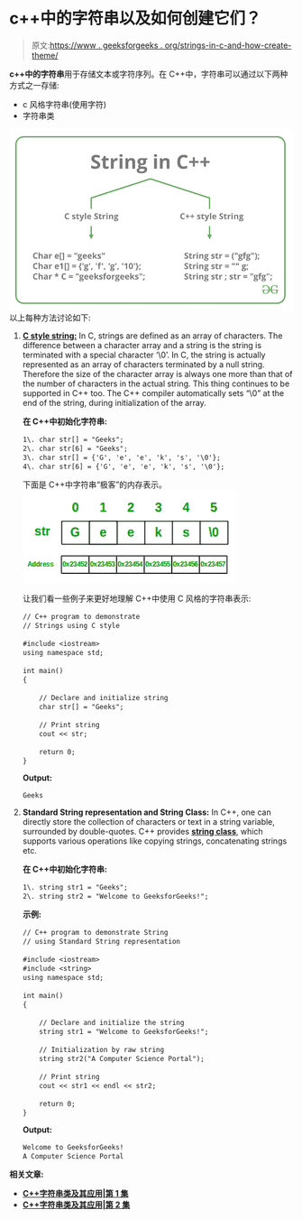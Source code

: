 # c++中的字符串以及如何创建它们？

> 原文:[https://www . geeksforgeeks . org/strings-in-c-and-how-create-theme/](https://www.geeksforgeeks.org/strings-in-c-and-how-to-create-them/)

**c++中的字符串**用于存储文本或字符序列。在 C++中，字符串可以通过以下两种方式之一存储:

*   c 风格字符串(使用字符)
*   字符串类

[![](img/d66be86f436d8751d882e60306b8ced5.png)](https://media.geeksforgeeks.org/wp-content/cdn-uploads/20191113124516/StringInC.png) 
以上每种方法讨论如下:

1.  **[C style string:](https://www.geeksforgeeks.org/strings-in-c-2/)** In C, strings are defined as an array of characters. The difference between a character array and a string is the string is terminated with a special character ‘\0’. In C, the string is actually represented as an array of characters terminated by a null string. Therefore the size of the character array is always one more than that of the number of characters in the actual string. This thing continues to be supported in C++ too. The C++ compiler automatically sets “\0” at the end of the string, during initialization of the array.

    **在 C++中初始化字符串:**

    ```
    1\. char str[] = "Geeks";
    2\. char str[6] = "Geeks";
    3\. char str[] = {'G', 'e', 'e', 'k', 's', '\0'};
    4\. char str[6] = {'G', 'e', 'e', 'k', 's', '\0'};

    ```

    下面是 C++中字符串“极客”的内存表示。
    ![](img/3fce31cb4a5f6bc24c12b4358667f4df.png)

    让我们看一些例子来更好地理解 C++中使用 C 风格的字符串表示:

    ```
    // C++ program to demonstrate
    // Strings using C style

    #include <iostream>
    using namespace std;

    int main()
    {

        // Declare and initialize string
        char str[] = "Geeks";

        // Print string
        cout << str;

        return 0;
    }
    ```

    **Output:**

    ```
    Geeks

    ```

2.  **Standard String representation and String Class:** In C++, one can directly store the collection of characters or text in a string variable, surrounded by double-quotes. C++ provides [**string class**](https://www.geeksforgeeks.org/c-string-class-and-its-applications/), which supports various operations like copying strings, concatenating strings etc.

    **在 C++中初始化字符串:**

    ```
    1\. string str1 = "Geeks";
    2\. string str2 = "Welcome to GeeksforGeeks!";

    ```

    **示例:**

    ```
    // C++ program to demonstrate String
    // using Standard String representation

    #include <iostream>
    #include <string>
    using namespace std;

    int main()
    {

        // Declare and initialize the string
        string str1 = "Welcome to GeeksforGeeks!";

        // Initialization by raw string
        string str2("A Computer Science Portal");

        // Print string
        cout << str1 << endl << str2;

        return 0;
    }
    ```

    **Output:**

    ```
    Welcome to GeeksforGeeks!
    A Computer Science Portal

    ```

**相关文章:**

*   [**C++字符串类及其应用|第 1 集**](https://www.geeksforgeeks.org/c-string-class-and-its-applications/)
*   **[C++字符串类及其应用|第 2 集](https://www.geeksforgeeks.org/c-string-class-applications-set-2/)**